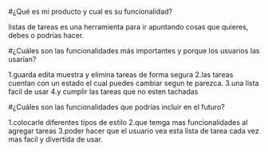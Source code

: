#¿Qué es mi producto y cual es su funcionalidad?

 listas de tareas es una herramienta para ir apuntando cosas que quieres, debes o podrías hacer.  

#¿Cuáles son las funcionalidades más importantes y porque los usuarios las usarían?



1.guarda edita muestra y elimina tareas de forma segura
2.las tareas cuentan con un estado el cual puedes cambiar segun te parezca.
3.una lista facil de usar 
4.y cumplir las tareas que no esten tachadas 

#¿Cuáles son las funcionalidades que podrías incluir en el futuro?

1.colocarle diferentes tipos de estilo
2.que temga mas funcionalidades al agregar tareas
3.poder hacer que el usuario vea esta lista de tarea cada vez mas facil y divertida de usar.